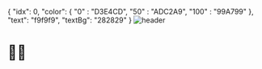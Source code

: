   {
        "idx": 0,
        "color": {
            "0" : "D3E4CD",
            "50" : "ADC2A9",
            "100" : "99A799"
        },
        "text": "f9f9f9",
        "textBg": "282829"
    }
![header](https://capsule-render.vercel.app/api?type=wave&color=AFB4FF&height=300&section=header&text=Hello%Stranger%!%!&fontColor=F9F9F9&fontSize=70&fontAlignY=40)
#  👋🏻
